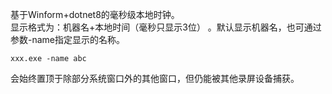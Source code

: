 基于Winform+dotnet8的毫秒级本地时钟。  
显示格式为：机器名+本地时间（毫秒只显示3位） 。默认显示机器名，也可通过参数-name指定显示的名称。  

```xxx.exe -name abc```  

会始终置顶于除部分系统窗口外的其他窗口，但仍能被其他录屏设备捕获。  
